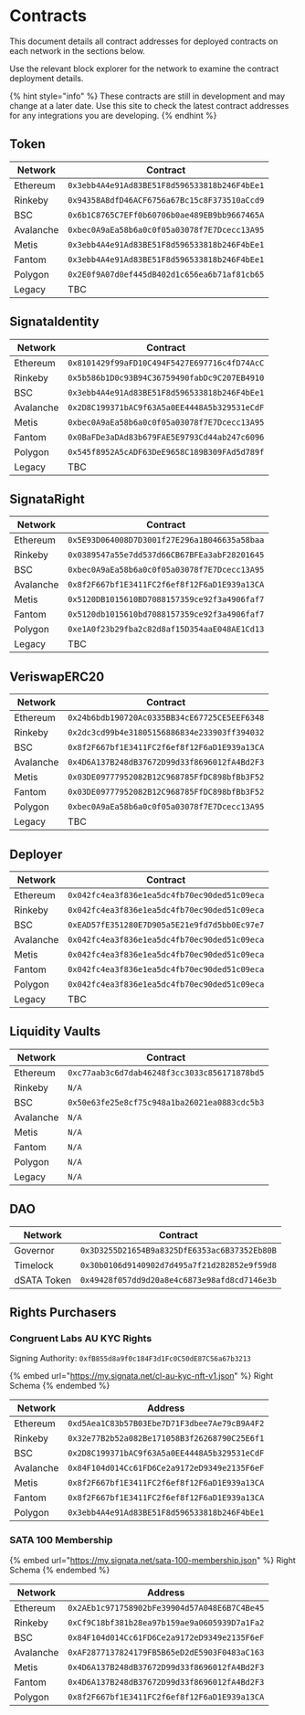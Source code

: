 # Contracts

This document details all contract addresses for deployed contracts on each network in the sections below.

Use the relevant block explorer for the network to examine the contract deployment details.

{% hint style="info" %}
These contracts are still in development and may change at a later date. Use this site to check the latest contract addresses for any integrations you are developing.
{% endhint %}

## Token

| Network   | Contract                                     |
| --------- | -------------------------------------------- |
| Ethereum  | `0x3ebb4A4e91Ad83BE51F8d596533818b246F4bEe1` |
| Rinkeby   | `0x94358A8dfD46ACF6756a67Bc15c8F373510aCcd9` |
| BSC       | `0x6b1C8765C7EFf0b60706b0ae489EB9bb9667465A` |
| Avalanche | `0xbec0A9aEa58b6a0c0f05a03078f7E7Dcecc13A95` |
| Metis     | `0x3ebb4A4e91Ad83BE51F8d596533818b246F4bEe1` |
| Fantom    | `0x3ebb4A4e91Ad83BE51F8d596533818b246F4bEe1` |
| Polygon   | `0x2E0f9A07d0ef445dB402d1c656ea6b71af81cb65` |
| Legacy    | TBC                                          |

## SignataIdentity

| Network   | Contract                                     |
| --------- | -------------------------------------------- |
| Ethereum  | `0x8101429f99aFD10C494F5427E697716c4fD74AcC` |
| Rinkeby   | `0x5b586b1D0c93B94C36759490fabDc9C207EB4910` |
| BSC       | `0x3ebb4A4e91Ad83BE51F8d596533818b246F4bEe1` |
| Avalanche | `0x2D8C199371bAC9f63A5a0EE4448A5b329531eCdF` |
| Metis     | `0xbec0A9aEa58b6a0c0f05a03078f7E7Dcecc13A95` |
| Fantom    | `0x0BaFDe3aDAd83b679FAE5E9793Cd44ab247c6096` |
| Polygon   | `0x545f8952A5cADF63DeE9658C189B309FAd5d789f` |
| Legacy    | TBC                                          |

## SignataRight

| Network   | Contract                                     |
| --------- | -------------------------------------------- |
| Ethereum  | `0x5E93D064008D7D3001f27E296a1B046635a58baa` |
| Rinkeby   | `0x0389547a55e7dd537d66CB67BFEa3abF28201645` |
| BSC       | `0xbec0A9aEa58b6a0c0f05a03078f7E7Dcecc13A95` |
| Avalanche | `0x8f2F667bf1E3411FC2f6ef8f12F6aD1E939a13CA` |
| Metis     | `0x5120DB1015610BD7088157359ce92f3a4906faf7` |
| Fantom    | `0x5120db1015610bd7088157359ce92f3a4906faf7` |
| Polygon   | `0xe1A0f23b29fba2c82d8af15D354aaE048AE1Cd13` |
| Legacy    | TBC                                          |

## VeriswapERC20

| Network   | Contract                                     |
| --------- | -------------------------------------------- |
| Ethereum  | `0x24b6bdb190720Ac0335BB34cE67725CE5EEF6348` |
| Rinkeby   | `0x2dc3cd99b4e31805156886834e233903ff394032` |
| BSC       | `0x8f2F667bf1E3411FC2f6ef8f12F6aD1E939a13CA` |
| Avalanche | `0x4D6A137B248dB37672D99d33f8696012fA4Bd2F3` |
| Metis     | `0x03DE09777952082B12C968785FfDC898bfBb3F52` |
| Fantom    | `0x03DE09777952082B12C968785FfDC898bfBb3F52` |
| Polygon   | `0xbec0A9aEa58b6a0c0f05a03078f7E7Dcecc13A95` |
| Legacy    | TBC                                          |

## Deployer

| Network   | Contract                                     |
| --------- | -------------------------------------------- |
| Ethereum  | `0x042fc4ea3f836e1ea5dc4fb70ec90ded51c09eca` |
| Rinkeby   | `0x042fc4ea3f836e1ea5dc4fb70ec90ded51c09eca` |
| BSC       | `0xEAD57fE351280E7D905a5E21e9fd7d5bb0Ec97e7` |
| Avalanche | `0x042fc4ea3f836e1ea5dc4fb70ec90ded51c09eca` |
| Metis     | `0x042fc4ea3f836e1ea5dc4fb70ec90ded51c09eca` |
| Fantom    | `0x042fc4ea3f836e1ea5dc4fb70ec90ded51c09eca` |
| Polygon   | `0x042fc4ea3f836e1ea5dc4fb70ec90ded51c09eca` |
| Legacy    | TBC                                          |

## Liquidity Vaults

| Network   | Contract                                     |
| --------- | -------------------------------------------- |
| Ethereum  | `0xc77aab3c6d7dab46248f3cc3033c856171878bd5` |
| Rinkeby   | `N/A`                                        |
| BSC       | `0x50e63fe25e8cf75c948a1ba26021ea0883cdc5b3` |
| Avalanche | `N/A`                                        |
| Metis     | `N/A`                                        |
| Fantom    | `N/A`                                        |
| Polygon   | `N/A`                                        |
| Legacy    | `N/A`                                        |

## DAO

| Network     | Contract                                     |
| ----------- | -------------------------------------------- |
| Governor    | `0x3D3255D21654B9a8325DfE6353ac6B37352Eb80B` |
| Timelock    | `0x30b0106d9140902d7d495a7f21d282852e9f59d8` |
| dSATA Token | `0x49428f057dd9d20a8e4c6873e98afd8cd7146e3b` |

## Rights Purchasers

### Congruent Labs AU KYC Rights

Signing Authority: `0xfB855d8a9f0c184F3d1Fc0C50dE87C56a67b3213`

{% embed url="https://my.signata.net/cl-au-kyc-nft-v1.json" %}
Right Schema
{% endembed %}

| Network   | Address                                      |
| --------- | -------------------------------------------- |
| Ethereum  | `0xd5Aea1C83b57B03Ebe7D71F3dbee7Ae79cB9A4F2` |
| Rinkeby   | `0x32e77B2b52a082Be171058B3f26268790C25E6f1` |
| BSC       | `0x2D8C199371bAC9f63A5a0EE4448A5b329531eCdF` |
| Avalanche | `0x84F104d014Cc61FD6Ce2a9172eD9349e2135F6eF` |
| Metis     | `0x8f2F667bf1E3411FC2f6ef8f12F6aD1E939a13CA` |
| Fantom    | `0x8f2F667bf1E3411FC2f6ef8f12F6aD1E939a13CA` |
| Polygon   | `0x3ebb4A4e91Ad83BE51F8d596533818b246F4bEe1` |

### SATA 100 Membership

{% embed url="https://my.signata.net/sata-100-membership.json" %}
Right Schema
{% endembed %}

| Network   | Address                                      |
| --------- | -------------------------------------------- |
| Ethereum  | `0x2AEb1c971758902bFe39904d57A048E6B7C4Be45` |
| Rinkeby   | `0xCf9C18bf381b28ea97b159ae9a0605939D7a1Fa2` |
| BSC       | `0x84F104d014Cc61FD6Ce2a9172eD9349e2135F6eF` |
| Avalanche | `0xAF2877137824179FB5B65eD2dE5903F0483aC163` |
| Metis     | `0x4D6A137B248dB37672D99d33f8696012fA4Bd2F3` |
| Fantom    | `0x4D6A137B248dB37672D99d33f8696012fA4Bd2F3` |
| Polygon   | `0x8f2F667bf1E3411FC2f6ef8f12F6aD1E939a13CA` |

